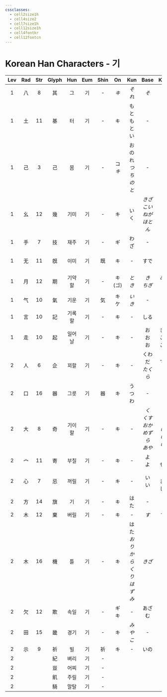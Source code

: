 ```yaml
---
cssclasses:
  - cell2size1h
  - cell4size2
  - cell7size1h
  - cell12size1h
  - cell4fontkr
  - cell12fontcn
---
```


# Korean Han Characters - 기

| Lev | Rad | Str | Glyph | Hun | Eum | Shin |    On    |            Kun            |             Base             |            Kana            | Simp |       Man        | Can  |      Viet      |
| :-: | :-: | :-: | :---: | :-: | :-: | :--: | :------: | :-----------------------: | :--------------------------: | :------------------------: | :--: | :--------------: | :--: | :------------: |
|  1  |  八  |  8  |   其   |  그  |  기  |  -   |   *キ*    |           *それ*            |             *そ*              |            *の*             |  -   |        qí        | kei4 |       kì       |
|  1  |  土  | 11  |   基   |  터  |  기  |  -   |    キ     |         もと<br>もとい         |              -               |             -              |  -   |        jī        | gei1 |       cơ       |
|  1  |  己  |  3  |   己   |  몸  |  기  |  -   | コ<br>*キ* |       おのれ<br>*つちのと*       |              -               |             -              |  -   |     jǐ<br>yǐ     | gei2 |       kỉ       |
|  1  |  幺  | 12  |   幾   | 기미  |  기  |  -   |    キ     |            いく             |     *きざ<br>こいねが<br>ほとん*      |       *し<br>う<br>ど*        |  几   |     jī<br>jǐ     | gei2 | cơ<br>kỉ<br>ki |
|  1  |  手  |  7  |   技   | 재주  |  기  |  -   |    ギ     |            わざ             |              -               |             -              |  -   |        jì        | gei6 |       kĩ       |
|  1  |  无  | 11  |   旣   | 이미  |  기  |  既   |    キ     |             -             |              すで              |             に              |  既   |        jì        | gei3 | dĩ<br>kí<br>ký |
|  1  |  月  | 12  |   期   | 기약할 |  기  |  -   | キ<br>(ゴ) |           *とき*            |          *き<br>ちぎ*           |         *める<br>る*          |  -   | jī<br>qī<br>*qí* | kei4 |       kì       |
|  1  |  气  | 10  |   氣   | 기운  |  기  |  気   |  キ<br>ケ  |           *いき*            |              -               |             -              |  气   |        qì        | hei3 |      khí       |
|  1  |  言  | 10  |   記   | 기록할 |  기  |  -   |    キ     |             -             |              しる              |             す              |  记   |        jì        | gei3 |       kí       |
|  1  |  走  | 10  |   起   | 일어날 |  기  |  -   |    キ     |             -             |         お<br>お<br>お          |       きる<br>こる<br>こす       |  -   |        qǐ        | hei2 |      khởi      |
|  2  |  人  |  6  |   企   | 꾀할  |  기  |  -   |    キ     |             -             |         くわだ<br>*たくら*         |         てる<br>*む*          |  -   |    qǐ<br>*qì*    | kei5 |       xí       |
|  2  |  口  | 16  |   器   | 그릇  |  기  |  器   |    キ     |            うつわ            |              -               |             -              |  -   |        qì        | hei3 |      khí       |
|  2  |  大  |  8  |   奇   | 기이할 |  기  |  -   |    キ     |             -             | *く<br>くす<br>おか<br>めずら<br>あや* | *し<br>し<br>しい<br>しい<br>しい* |  -   |     jī<br>qí     | kei4 |       kỳ       |
|  2  |  宀  | 11  |   寄   | 부칠  |  기  |  -   |    キ     |             -             |            よ<br>よ            |          る<br>せる           |  -   |        jì        | gei3 |      gửi       |
|  2  |  心  |  7  |   忌   | 꺼릴  |  기  |  -   |    キ     |             -             |            い<br>い            |         む<br>まわしい          |  -   |        jì        | gei6 |       kị       |
|  2  |  方  | 14  |   旗   |  기  |  기  |  -   |    キ     |            はた             |              -               |             -              |  -   |        qí        | kei4 |       cờ       |
|  2  |  木  | 12  |   棄   | 버릴  |  기  |  -   |    キ     |             -             |             *す*              |            *てる*            |  弃   |        qì        | hei3 |      khí       |
|  2  |  木  | 16  |   機   |  틀  |  기  |  -   |    キ     | はた<br>*おり<br>からくり<br>はずみ* |             *きざ*             |            *し*             |  机   |        jī        | gei1 |       cơ       |
|  2  |  欠  | 12  |   欺   | 속일  |  기  |  -   |  ギ<br>キ  |             -             |             あざむ              |             く              |  -   |        qī        | hei1 |      khi       |
|  2  |  田  | 15  |   畿   | 경기  |  기  |  -   |    キ     |           *みやこ*           |              -               |             -              |  -   |        jī        | gei1 |    kì<br>kỳ    |
|  2  |  示  |  9  |   祈   |  빌  |  기  |  祈   |    キ     |             -             |              いの              |             る              |  祈   |        qí        | kei4 |       kì       |
|  2  |     |     |   紀   | 벼리  |  기  |  -   |          |                           |                              |                            |  -   |                  |      |                |
|  2  |     |     |   豈   | 어찌  |  기  |  -   |          |                           |                              |                            |  -   |                  |      |                |
|  2  |     |     |   飢   | 주릴  |  기  |  -   |          |                           |                              |                            |  -   |                  |      |                |
|  2  |     |     |   騎   | 말탈  |  기  |  -   |          |                           |                              |                            |  -   |                  |      |                |
